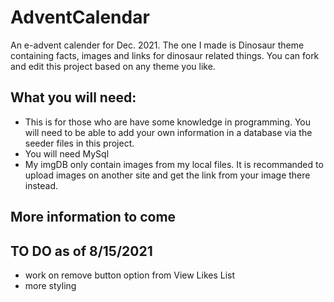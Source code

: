 # AdventCalendar 

An e-advent calender for Dec. 2021. The one I made is Dinosaur theme containing facts, images and links for dinosaur related things.  You can fork and edit this project based on any theme you like. 

## What you will need: 
* This is for those who are have some knowledge in programming. You will need to be able to add your own information in a database via the seeder files in this project. 
* You will need MySql
* My imgDB only contain images from my local files. It is recommanded to upload images on another site and get the link from your image there instead.

## More information to come 

## TO DO as of 8/15/2021
* work on remove button option from View Likes List 
* more styling 

